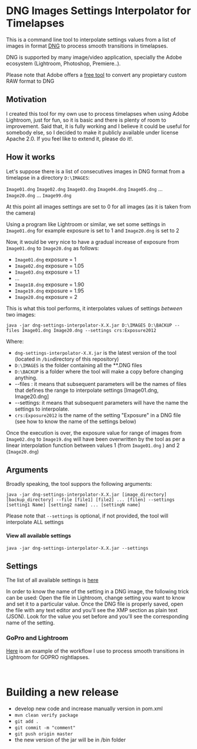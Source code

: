 # DNG Images Settings Interpolator for Timelapses

This is a command line tool to interpolate settings values from a list of images in format [DNG](https://www.adobe.com/content/dam/acom/en/products/photoshop/pdfs/dng_spec_1.4.0.0.pdf) to process smooth transitions in timelapses.

DNG is supported by many image/video application, specially the Adobe ecosystem  (Lightroom, Photoshop, Premiere..).

Please note that Adobe offers a [free tool](https://helpx.adobe.com/es/photoshop/using/adobe-dng-converter.html) to convert any propietary custom RAW format to DNG

## Motivation

I created this tool for my own use to process timelapses when using Adobe Lightroom, just for fun, so it is basic and there is plenty of room to improvement. Said that, it is fully working and I believe it could be useful for somebody else, so I decided to make it publicly available under license Apache 2.0. If you feel like to extend it, please do it!.

 
## How it works

Let's suppose there is a list of consecutives images in DNG format from a timelapse in a directory `D:\IMAGES`:

`Image01.dng` `Image02.dng` `Image03.dng` `Image04.dng` `Image05.dng` ... `Image20.dng` ... `Image99.dng`

At this point all images settings are set to 0 for all images (as it is taken from the camera)

Using a program like Lightroom or similar,  we set some settings in `Image01.dng` for example exposure is set to 1 and `Image20.dng` is set to 2

Now, it would be very nice to have a gradual increase of exposure from `Image01.dng` to `Image20.dng` as follows:

* `Image01.dng` exposure = 1
* `Image02.dng` exposure = 1.05
* `Image03.dng` exposure = 1.1
*  ... 
* `Image18.dng` exposure = 1.90
* `Image19.dng` exposure = 1.95
* `Image20.dng` exposure = 2

This is what this tool performs, it interpolates values of settings *between* two images:

`java -jar dng-settings-interpolator-X.X.jar D:\IMAGES D:\BACKUP -- files Image01.dng Image20.dng --settings crs:Exposure2012`

Where:

* `dng-settings-interpolator-X.X.jar` is the latest version of the tool (located in `/bin`directory of this repository)
* `D:\IMAGES` is the folder containing all the **.DNG files
* `D:\BACKUP` is a folder where the tool will make a copy before changing anything.
* --files : it means that subsequent parameters will be the names of files that defines the range to interpolate settings [Image01.dng, Image20.dng]
* --settings: it means that subsequent parameters will have the name the settings to interpolate.
* `crs:Exposure2012` is the name of the setting "Exposure" in a DNG file (see how to know the name of the settings below) 

Once the execution is over, the exposure value for range of images from `Image02.dng`  to `Image19.dng` will have been overwritten by the tool as per a linear interpolation function between values 1 (from `Image01.dng` ) and 2 (`Image20.dng`)


## Arguments

Broadly speaking, the tool suppors the following arguments:

`java -jar dng-settings-interpolator-X.X.jar [image_directory] [backup_directory] --file [file1] [file2] ... [filen] --settings [setting1 Name] [setting2 name] ... [settingN name]`

Please note that `--settings` is optional, if not provided, the tool will interpolate ALL settings
 
#### View all available settings

`java -jar dng-settings-interpolator-X.X.jar --settings`

## Settings

The list of all available settings is [here](src/main/resources/allProperties.txt)

In order to know the name of the setting in a DNG image, the following trick can be used:
Open the file in Lightroom, change setting you want to know and set it to a particular value.
Once the DNG file is properly saved, open the file with any text editor and you'll see the XMP section as plain text (JSON). Look for the value you set before and you'll see the corresponding name of the setting.

### GoPro and Lightroom

[Here](workflow/Lightroom_and_GoPro.md) is an example of the workflow I use to process smooth transitions in Lightroom for GOPRO nightlapses.


 <br />

# Building a new release

* develop new code and increase manually version in pom.xml
* `mvn clean verify package`
* `git add .`
* `git commit -m "comment"`
* `git push origin master`
* the new version of the jar will be in /bin folder

